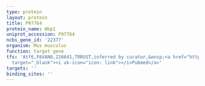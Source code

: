 ```yaml
---
type: protein
layout: protein
title: P97764
protein_name: Wbp1
uniprot_accession: P97764
ncbi_gene_id: '22377'
organism: Mus musculus
function: target gene
tfs: 'Atf6,F6VAN0,226641,TRRUST,inferred by curator,&ensp;<a href="https://www.ncbi.nlm.nih.gov/pubmed/?term=21841196%5Buid%5D"
  target="_blank"><i uk-icon="icon: link"></i>Pubmed</a>'
targets: ''
binding_sites: ''
---
```

